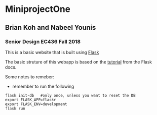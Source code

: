 # MiniprojectOne 

## Brian Koh and Nabeel Younis
### Senior Design EC436 Fall 2018

This is a basic website that is built using [Flask](http://flask.pocoo.org/docs/1.0/)

The basic struture of this webapp is based on the [tutorial](http://flask.pocoo.org/docs/1.0/tutorial/) from the Flask docs.


Some notes to remeber:
- remember to run the following
```shell
flask init-db   #only once, unless you want to reset the DB
export FLASK_APP=flaskr
export FLASK_ENV=development
flask run
```